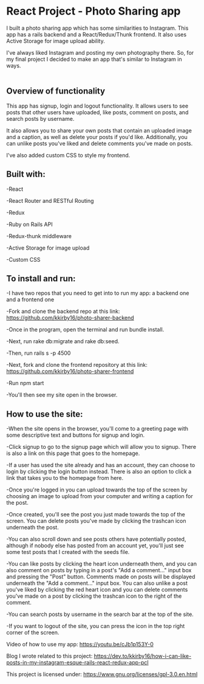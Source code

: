 # React Project - Photo Sharing app

I built a photo sharing app which has some similarities to Instagram. This app has a rails backend and a React/Redux/Thunk frontend. It also uses Active Storage for image upload ability.

I've always liked Instagram and posting my own photography there. So, for my final project I decided to make an app that's similar to Instagram in ways.<br><br>

###

###

## Overview of functionality

This app has signup, login and logout functionality. It allows users to see posts that other users have uploaded, like posts, comment on posts, and search posts by username.

It also allows you to share your own posts that contain an uploaded image and a caption, as well as delete your posts if you'd like. Additionally, you can unlike posts you've liked and delete comments you've made on posts.

I've also added custom CSS to style my frontend.

## Built with:

-React

-React Router and RESTful Routing

-Redux

-Ruby on Rails API

-Redux-thunk middleware

-Active Storage for image upload

-Custom CSS

## To install and run:

-I have two repos that you need to get into to run my app: a backend one and a frontend one

-Fork and clone the backend repo at this link: https://github.com/kkirby16/photo-sharer-backend

-Once in the program, open the terminal and run bundle install.

-Next, run rake db:migrate and rake db:seed.

-Then, run rails s -p 4500

-Next, fork and clone the frontend repository at this link: https://github.com/kkirby16/photo-sharer-frontend

-Run npm start

-You'll then see my site open in the browser.

## How to use the site:

-When the site opens in the browser, you'll come to a greeting page with some descriptive text and buttons for signup and login.

-Click signup to go to the signup page which will allow you to signup. There is also a link on this page that goes to the homepage.

-If a user has used the site already and has an account, they can choose to login by clicking the login button instead. There is also an option to click a link that takes you to the homepage from here.

-Once you're logged in you can upload towards the top of the screen by choosing an image to upload from your computer and writing a caption for the post.

-Once created, you'll see the post you just made towards the top of the screen. You can delete posts you've made by clicking the trashcan icon underneath the post.

-You can also scroll down and see posts others have potentially posted, although if nobody else has posted from an account yet, you'll just see some test posts that I created with the seeds file.

-You can like posts by clicking the heart icon underneath them, and you can also comment on posts by typing in a post's "Add a comment..." input box and pressing the "Post" button. Comments made on posts will be displayed underneath the "Add a comment..." input box. You can also unlike a post you've liked by clicking the red heart icon and you can delete comments you've made on a post by clicking the trashcan icon to the right of the comment.

-You can search posts by username in the search bar at the top of the site.

-If you want to logout of the site, you can press the icon in the top right corner of the screen.

Video of how to use my app: https://youtu.be/cJb1p153Y-0

Blog I wrote related to this project: https://dev.to/kkirby16/how-i-can-like-posts-in-my-instagram-esque-rails-react-redux-app-pcl

This project is licensed under: https://www.gnu.org/licenses/gpl-3.0.en.html
